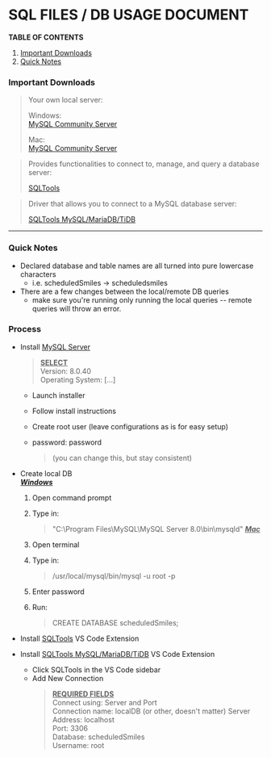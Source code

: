 # SQL FILES / DB USAGE DOCUMENT
**TABLE OF CONTENTS**
1. [Important Downloads](#ImportantDownloads)
2. [Quick Notes](#QuickNotes)
### Important Downloads 
<a name="ImportantDownloads"></a>

> Your own local server:  
>
>Windows:  
>[MySQL Community Server](https://dev.mysql.com/downloads/windows/installer/8.0.html)  
>
>Mac:  
>[MySQL Community Server](https://dev.mysql.com/downloads/mysql/)

> Provides functionalities to connect to, manage, and query a database server:  
>
>[SQLTools](https://marketplace.visualstudio.com/items?itemName=mtxr.sqltools)  

> Driver that allows you to connect to a MySQL database server:  
>  
>[SQLTools MySQL/MariaDB/TiDB](https://marketplace.visualstudio.com/items?itemName=mtxr.sqltools-driver-mysql)

---

### Quick Notes
<a name="QuickNotes"></a>
* Declared database and table names are all turned into pure lowercase characters  
  - i.e. scheduledSmiles -> scheduledsmiles  
* There are a few changes between the local/remote DB queries 
  - make sure you're running only running the local queries -- remote queries will throw an error.

### Process  
* Install [MySQL Server](https://dev.mysql.com/downloads/mysql/)
  ><u>**SELECT**</u>  
    Version: 8.0.40  
    Operating System: [...]  
  - Launch installer
  - Follow install instructions
  - Create root user (leave configurations as is for easy setup)
  - password: password  

      > (you can change this, but stay consistent)
* Create local DB  
  <u>***Windows***</u> 
  1. Open command prompt
  2. Type in:  
     > "C:\Program Files\MySQL\MySQL Server 8.0\bin\mysqld"
  <u>***Mac***</u>
  1. Open terminal 
  2. Type in:
     > /usr/local/mysql/bin/mysql -u root -p
  
  3. Enter password
  4. Run:
     > CREATE DATABASE scheduledSmiles;

* Install [SQLTools](https://marketplace.visualstudio.com/items?itemName=mtxr.sqltools) VS Code Extension 
* Install [SQLTools MySQL/MariaDB/TiDB](https://marketplace.visualstudio.com/items?itemName=mtxr.sqltools-driver-mysql) VS Code Extension  
  - Click SQLTools in the VS Code sidebar
  - Add New Connection  
    > <u>**REQUIRED FIELDS**</u>  
      Connect using: Server and Port  
      Connection name: localDB (or other, doesn't matter)
      Server Address: localhost  
      Port: 3306  
      Database: scheduledSmiles  
      Username: root



